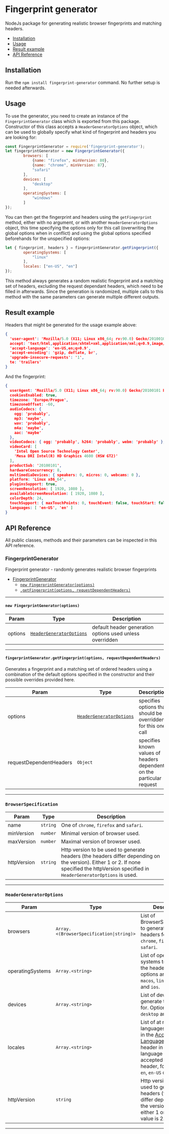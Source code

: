 # Fingerprint generator
NodeJs package for generating realistic browser fingerprints and matching headers.

<!-- toc -->

- [Installation](#installation)
- [Usage](#usage)
- [Result example](#result-example)
- [API Reference](#api-reference)

<!-- tocstop -->

## Installation
Run the `npm install fingerprint-generator` command. No further setup is needed afterwards.
## Usage
To use the generator, you need to create an instance of the `FingerprintGenerator` class which is exported from this package. Constructor of this class accepts a `HeaderGeneratorOptions` object, which can be used to globally specify what kind of fingerprint and headers you are looking for:
```js
const FingerprintGenerator = require('fingerprint-generator');
let fingerprintGenerator = new FingerprintGenerator({
        browsers: [
            {name: "firefox", minVersion: 80},
            {name: "chrome", minVersion: 87},
            "safari"
        ],
        devices: [
            "desktop"
        ],
        operatingSystems: [
            "windows"
        ]
});
```
You can then get the fingerprint and headers using the `getFingerprint` method, either with no argument, or with another `HeaderGeneratorOptions` object, this time specifying the options only for this call (overwriting the global options when in conflict) and using the global options specified beforehands for the unspecified options:
```js
let { fingerprint, headers } = fingerprintGenerator.getFingerprint({
        operatingSystems: [
            "linux"
        ],
        locales: ["en-US", "en"]
});
```
This method always generates a random realistic fingerprint and a matching set of headers, excluding the request dependant headers, which need to be filled in afterwards. Since the generation is randomized, multiple calls to this method with the same parameters can generate multiple different outputs.
## Result example
Headers that might be generated for the usage example above:
```json
{
  'user-agent': 'Mozilla/5.0 (X11; Linux x86_64; rv:90.0) Gecko/20100101 Firefox/90.0',
  accept: 'text/html,application/xhtml+xml,application/xml;q=0.9,image/webp,*/*;q=0.8',
  'accept-language': 'en-US,en;q=0.9',
  'accept-encoding': 'gzip, deflate, br',
  'upgrade-insecure-requests': '1',
  te: 'trailers'
}
```
And the fingerprint:
```json
{
  userAgent: 'Mozilla/5.0 (X11; Linux x86_64; rv:90.0) Gecko/20100101 Firefox/90.0',
  cookiesEnabled: true,
  timezone: 'Europe/Prague',
  timezoneOffset: -60,
  audioCodecs: {
    ogg: 'probably',
    mp3: 'maybe',
    wav: 'probably',
    m4a: 'maybe',
    aac: 'maybe'
  },
  videoCodecs: { ogg: 'probably', h264: 'probably', webm: 'probably' },
  videoCard: [
    'Intel Open Source Technology Center',
    'Mesa DRI Intel(R) HD Graphics 4600 (HSW GT2)'
  ],
  productSub: '20100101',
  hardwareConcurrency: 8,
  multimediaDevices: { speakers: 0, micros: 0, webcams: 0 },
  platform: 'Linux x86_64',
  pluginsSupport: true,
  screenResolution: [ 1920, 1080 ],
  availableScreenResolution: [ 1920, 1080 ],
  colorDepth: 24,
  touchSupport: { maxTouchPoints: 0, touchEvent: false, touchStart: false },
  languages: [ 'en-US', 'en' ]
}
```
## API Reference
All public classes, methods and their parameters can be inspected in this API reference.

<a name="FingerprintGenerator"></a>

### FingerprintGenerator
Fingerprint generator - randomly generates realistic browser fingerprints


* [FingerprintGenerator](#FingerprintGenerator)
    * [`new FingerprintGenerator(options)`](#new_FingerprintGenerator_new)
    * [`.getFingerprint(options, requestDependentHeaders)`](#FingerprintGenerator+getFingerprint)


* * *

<a name="new_FingerprintGenerator_new"></a>

#### `new FingerprintGenerator(options)`

| Param | Type | Description |
| --- | --- | --- |
| options | [<code>HeaderGeneratorOptions</code>](#HeaderGeneratorOptions) | default header generation options used unless overridden |


* * *

<a name="FingerprintGenerator+getFingerprint"></a>

#### `fingerprintGenerator.getFingerprint(options, requestDependentHeaders)`
Generates a fingerprint and a matching set of ordered headers using a combination of the default options specified in the constructor
and their possible overrides provided here.


| Param | Type | Description |
| --- | --- | --- |
| options | [<code>HeaderGeneratorOptions</code>](#HeaderGeneratorOptions) | specifies options that should be overridden for this one call |
| requestDependentHeaders | <code>Object</code> | specifies known values of headers dependent on the particular request |


* * *

<a name="BrowserSpecification"></a>

### `BrowserSpecification`

| Param | Type | Description |
| --- | --- | --- |
| name | <code>string</code> | One of `chrome`, `firefox` and `safari`. |
| minVersion | <code>number</code> | Minimal version of browser used. |
| maxVersion | <code>number</code> | Maximal version of browser used. |
| httpVersion | <code>string</code> | Http version to be used to generate headers (the headers differ depending on the version).  Either 1 or 2. If none specified the httpVersion specified in `HeaderGeneratorOptions` is used. |


* * *

<a name="HeaderGeneratorOptions"></a>

### `HeaderGeneratorOptions`

| Param | Type | Description |
| --- | --- | --- |
| browsers | <code>Array.&lt;(BrowserSpecification\|string)&gt;</code> | List of BrowserSpecifications to generate the headers for,  or one of `chrome`, `firefox` and `safari`. |
| operatingSystems | <code>Array.&lt;string&gt;</code> | List of operating systems to generate the headers for.  The options are `windows`, `macos`, `linux`, `android` and `ios`. |
| devices | <code>Array.&lt;string&gt;</code> | List of devices to generate the headers for. Options are `desktop` and `mobile`. |
| locales | <code>Array.&lt;string&gt;</code> | List of at most 10 languages to include in the  [Accept-Language](https://developer.mozilla.org/en-US/docs/Web/HTTP/Headers/Accept-Language) request header  in the language format accepted by that header, for example `en`, `en-US` or `de`. |
| httpVersion | <code>string</code> | Http version to be used to generate headers (the headers differ depending on the version).  Can be either 1 or 2. Default value is 2. |


* * *

